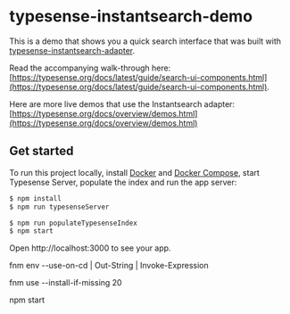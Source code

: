 # typesense-instantsearch-demo

This is a demo that shows you a quick search interface that was built with [typesense-instantsearch-adapter](https://github.com/typesense/typesense-instantsearch-adapter).

Read the accompanying walk-through here: [https://typesense.org/docs/latest/guide/search-ui-components.html](https://typesense.org/docs/latest/guide/search-ui-components.html).

Here are more live demos that use the Instantsearch adapter: [https://typesense.org/docs/overview/demos.html](https://typesense.org/docs/overview/demos.html)

## Get started

To run this project locally, install [Docker](https://docs.docker.com/engine/install/) and [Docker Compose](https://docs.docker.com/compose/install/), start Typesense Server, populate the index and run the app server:

```sh
$ npm install
$ npm run typesenseServer
```

```sh
$ npm run populateTypesenseIndex
$ npm start
```

Open http://localhost:3000 to see your app.


fnm env --use-on-cd | Out-String | Invoke-Expression

fnm use --install-if-missing 20

npm start
